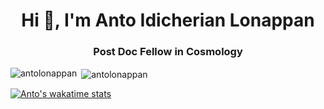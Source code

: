 
<h1 align="center">Hi 👋, I'm Anto Idicherian Lonappan</h1>
<h3 align="center">Post Doc Fellow in Cosmology</h3>
<p><img align="left" src="https://github-readme-stats.vercel.app/api/top-langs?username=antolonappan&show_icons=true&locale=en&layout=compact&hide=jupyter%20notebook" alt="antolonappan" /></p>

<p>&nbsp;<img align="center" src="https://github-readme-stats.vercel.app/api?username=antolonappan&show_icons=true&locale=en" alt="antolonappan" /></p>



[![Anto's wakatime stats](https://github-readme-stats.vercel.app/api/wakatime?username=antolonappan)](https://wakatime.com/@antolonappan)
